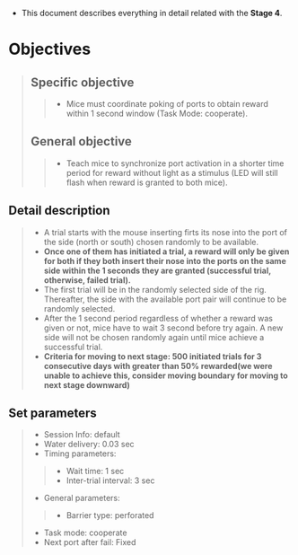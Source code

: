 + This document describes everything in detail related with the **Stage 4**.

# Objectives

> ## Specific objective
>> + Mice must coordinate poking of ports to obtain reward within 1 second window (Task Mode: cooperate).
> ## General objective
>> + Teach mice to synchronize port activation in a shorter time period for reward without light as a stimulus (LED will still flash when reward is granted to both mice).

## Detail description

> + A trial starts with the mouse inserting firts its nose into the port of the side (north or south) chosen randomly to be available.
> + **Once one of them has initiated a trial, a reward will only be given for both if they both insert their nose into the ports on the same side within the 1 seconds they are granted  (successful trial, otherwise, failed trial).**
> + The first trial will be in the randomly selected side of the rig. Thereafter, the side with the available port pair will continue to be randomly selected.
> + After the 1 second period regardless of whether a reward was given or not, mice have to wait 3 second before try again. A new side will not be chosen randomly again until mice achieve a successful trial.
> + **Criteria for moving to next stage: 500 initiated trials for 3 consecutive days with greater than 50% rewarded(we were unable to achieve this, consider moving boundary for moving to next stage downward)**

## Set parameters

> + Session Info: default
> + Water delivery: 0.03 sec
> + Timing parameters:
>> + Wait time: 1 sec
>> + Inter-trial interval: 3 sec
> + General parameters:
>> + Barrier type: perforated
> + Task mode: cooperate
> + Next port after fail: Fixed
